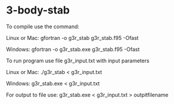 # 3-body-stab
To compile use the command:

Linux or Mac:
gfortran -o g3r_stab g3r_stab.f95 -Ofast

Windows:
gfortran -o g3r_stab.exe g3r_stab.f95 -Ofast

To run program use file g3r_input.txt with input parameters

Linux or Mac:
./g3r_stab < g3r_input.txt

Windows:
g3r_stab.exe < g3r_input.txt

For output to file use:
g3r_stab.exe < g3r_input.txt > outpitfilename

